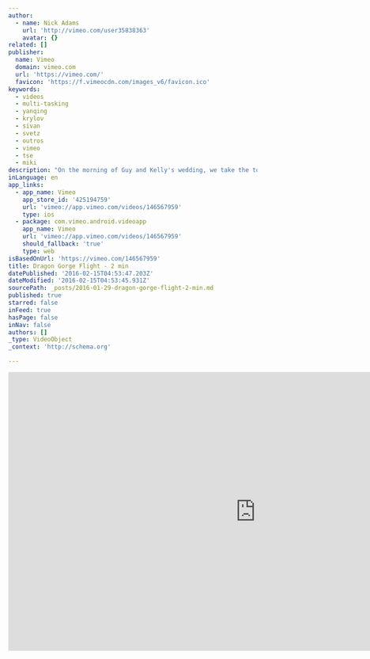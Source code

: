 ```yaml
---
author:
  - name: Nick Adams
    url: 'http://vimeo.com/user35838363'
    avatar: {}
related: []
publisher:
  name: Vimeo
  domain: vimeo.com
  url: 'https://vimeo.com/'
  favicon: 'https://f.vimeocdn.com/images_v6/favicon.ico'
keywords:
  - videos
  - multi-tasking
  - yanqing
  - krylov
  - sivan
  - svetz
  - outros
  - vimeo
  - tse
  - miki
description: "On the morning of Guy and Kelly's wedding, we take the to skies above 龙庆峡 (Dragon Gorge), in YanQing County, near Beijing. Thanks to Miki Sivan for letting me film his Phantom 3 in motion as part of this production."
inLanguage: en
app_links:
  - app_name: Vimeo
    app_store_id: '425194759'
    url: 'vimeo://app.vimeo.com/videos/146567959'
    type: ios
  - package: com.vimeo.android.videoapp
    app_name: Vimeo
    url: 'vimeo://app.vimeo.com/videos/146567959'
    should_fallback: 'true'
    type: web
isBasedOnUrl: 'https://vimeo.com/146567959'
title: Dragon Gorge Flight - 2 min
datePublished: '2016-02-15T04:53:47.203Z'
dateModified: '2016-02-15T04:53:45.931Z'
sourcePath: _posts/2016-01-29-dragon-gorge-flight-2-min.md
published: true
starred: false
inFeed: true
hasPage: false
inNav: false
authors: []
_type: VideoObject
_context: 'http://schema.org'

---
```

<iframe src="https://cdn.embedly.com/widgets/media.html?src=https%3A%2F%2Fplayer.vimeo.com%2Fvideo%2F146567959&amp;url=https%3A%2F%2Fvimeo.com%2F146567959&amp;image=http%3A%2F%2Fi.vimeocdn.com%2Fvideo%2F544999456_1280.jpg&amp;key=b7d04c9b404c499eba89ee7072e1c4f7&amp;type=text%2Fhtml&amp;schema=vimeo" width="1000" height="563" scrolling="no" frameborder="0" allowfullscreen="allowfullscreen" style=""></iframe>